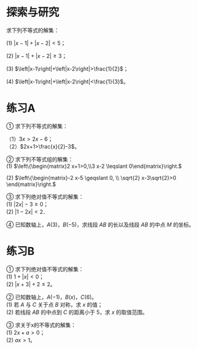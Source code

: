 # 探索与研究  
求下列不等式的解集：  

(1) $\left|x-1\right|+\left|x-2\right|<5$；  

(2) $\left|x-1\right|+\left|x-2\right|\ge 3$；  

(3) $\left|x-1\right|+\left|x-2\right|>\frac{1}{2}$；  

(4) $\left|x-1\right|+\left|x-2\right|<\frac{1}{3}$。  


# 练习A  
① 求下列不等式的解集：  

（1）$3x>2x-6$；  
（2）$2x+1>\frac{x}{2}-3$。  

② 求下列不等式组的解集：  
(1)  $\left\{\begin{matrix}2 x+1>0,\\3 x-2 \leqslant 0\end{matrix}\right.$  

(2) $\left\{\begin{matrix}-2 x-5 \geqslant 0, \\ \sqrt{2} x-3\sqrt{2}>0 \end{matrix}\right.$  

③  求下列绝对值不等式的解集：  
(1) $|2x| - 3 \geqslant 0$；  
(2) $|1 - 2x| < 2$．

④ 已知数轴上，$A(3$)，$B(-5)$，求线段 $AB$ 的长以及线段 $AB$ 的中点 $M$ 的坐标。  

# 练习B  
① 求下列绝对值不等式的解集：  
(1) $1+|x|<0$；  
(2) $|x+3|+2 \leqslant 2$。  

② 已知数轴上，$A(-1$)，$B(x)$，$C(6$)。  
(1) 若 $A$ 与 $C$ 关于点 $B$ 对称，求 $x$ 的值；  
(2) 若线段 $AB$ 的中点到 $C$ 的距离小于 5，求 $x$ 的取值范围。  


③ 求关于x的不等式的解集：  
(1) $2 x+a>0$；  
(2) $a x>1$。